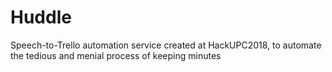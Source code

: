 # Huddle
Speech-to-Trello automation service created at HackUPC2018, to automate the tedious and menial process of keeping minutes
